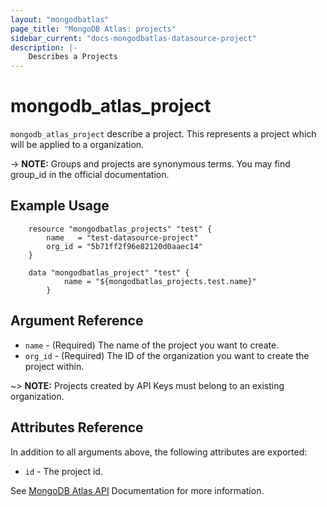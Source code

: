 ```yaml
---
layout: "mongodbatlas"
page_title: "MongoDB Atlas: projects"
sidebar_current: "docs-mongodbatlas-datasource-project"
description: |-
    Describes a Projects
---
```


# mongodb_atlas_project

`mongodb_atlas_project` describe a project. This represents a project which will be applied to a organization.

-> **NOTE:** Groups and projects are synonymous terms. You may find group_id in the official documentation.

## Example Usage

```hcl
	resource "mongodbatlas_projects" "test" {
		name   = "test-datasource-project"
		org_id = "5b71ff2f96e82120d0aaec14"
	}

	data "mongodbatlas_project" "test" {
			name = "${mongodbatlas_projects.test.name}"
		}
```

## Argument Reference

* `name` - (Required) The name of the project you want to create.
* `org_id` - (Required) The ID of the organization you want to create the project within.

~> **NOTE:** Projects created by API Keys must belong to an existing organization.

## Attributes Reference

In addition to all arguments above, the following attributes are exported:

* `id` - The project id.


See [MongoDB Atlas API](https://docs.atlas.mongodb.com/reference/api/projects/) Documentation for more information.